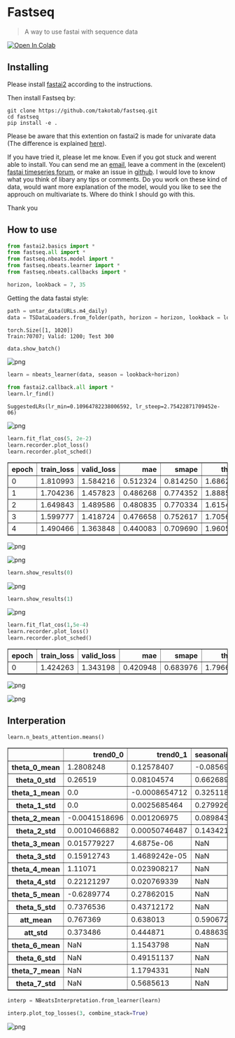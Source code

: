# Fastseq
> A way to use fastai with sequence data


<a href="https://colab.research.google.com/github/takotab/fastseq/blob/master/nbs/index.ipynb" target="_parent"><img src="https://colab.research.google.com/assets/colab-badge.svg" alt="Open In Colab"/></a>




## Installing

Please install [fastai2](https://dev.fast.ai/#Installing) according to the instructions.

Then install Fastseq by:

```
git clone https://github.com/takotab/fastseq.git
cd fastseq
pip install -e .
```

Please be aware that this extention on fastai2 is made for univarate data (The difference is explained [here](https://stats.stackexchange.com/a/342821/159578)).


If you have tried it, please let me know. Even if you got stuck and werent able to install. You can send me an [email](mailto:TakoTabak+fastseq@gmail.com), leave a comment in the (excelent) [fastai timeseries forum](https://forums.fast.ai/t/time-series-sequential-data-study-group/29686), or make an issue in [github](https://github.com/takotab/fastseq/issues). I would love to know what you think of libary any tips or comments. Do you work on these kind of data, would want more explanation of the model, would you like to see the approuch on multivariate ts. Where do think I should go with this.

Thank you

## How to use

```python
from fastai2.basics import *
from fastseq.all import *
from fastseq.nbeats.model import *
from fastseq.nbeats.learner import *
from fastseq.nbeats.callbacks import *
```

```python
horizon, lookback = 7, 35    
```

Getting the data fastai style:

```python
path = untar_data(URLs.m4_daily)
data = TSDataLoaders.from_folder(path, horizon = horizon, lookback = lookback, nrows = 300, step=3)
```

    torch.Size([1, 1020])
    Train:70707; Valid: 1200; Test 300


```python
data.show_batch()
```


![png](docs/images/output_9_0.png)


```python
learn = nbeats_learner(data, season = lookback+horizon)   
```

```python
from fastai2.callback.all import *
learn.lr_find()
```








    SuggestedLRs(lr_min=0.10964782238006592, lr_steep=2.75422871709452e-06)




![png](docs/images/output_11_2.png)


```python
learn.fit_flat_cos(5, 2e-2)
learn.recorder.plot_loss()
learn.recorder.plot_sched()
```


<table border="1" class="dataframe">
  <thead>
    <tr style="text-align: left;">
      <th>epoch</th>
      <th>train_loss</th>
      <th>valid_loss</th>
      <th>mae</th>
      <th>smape</th>
      <th>theta</th>
      <th>b_loss</th>
      <th>f_loss</th>
      <th>f_smape</th>
      <th>time</th>
    </tr>
  </thead>
  <tbody>
    <tr>
      <td>0</td>
      <td>1.810993</td>
      <td>1.584216</td>
      <td>0.512324</td>
      <td>0.814250</td>
      <td>1.686225</td>
      <td>nan</td>
      <td>nan</td>
      <td>0.110506</td>
      <td>01:09</td>
    </tr>
    <tr>
      <td>1</td>
      <td>1.704236</td>
      <td>1.457823</td>
      <td>0.486268</td>
      <td>0.774352</td>
      <td>1.888560</td>
      <td>nan</td>
      <td>nan</td>
      <td>0.105555</td>
      <td>01:10</td>
    </tr>
    <tr>
      <td>2</td>
      <td>1.649843</td>
      <td>1.489586</td>
      <td>0.480835</td>
      <td>0.770334</td>
      <td>1.615496</td>
      <td>nan</td>
      <td>nan</td>
      <td>0.108494</td>
      <td>01:11</td>
    </tr>
    <tr>
      <td>3</td>
      <td>1.599777</td>
      <td>1.418724</td>
      <td>0.476658</td>
      <td>0.752617</td>
      <td>1.705645</td>
      <td>nan</td>
      <td>nan</td>
      <td>0.103655</td>
      <td>01:09</td>
    </tr>
    <tr>
      <td>4</td>
      <td>1.490466</td>
      <td>1.363848</td>
      <td>0.440083</td>
      <td>0.709690</td>
      <td>1.960501</td>
      <td>nan</td>
      <td>nan</td>
      <td>0.102861</td>
      <td>01:10</td>
    </tr>
  </tbody>
</table>



![png](docs/images/output_12_1.png)



![png](docs/images/output_12_2.png)


```python
learn.show_results(0)
```






![png](docs/images/output_13_1.png)


```python
learn.show_results(1)
```






![png](docs/images/output_14_1.png)


```python
learn.fit_flat_cos(1,5e-4)
learn.recorder.plot_loss()
learn.recorder.plot_sched()
```


<table border="1" class="dataframe">
  <thead>
    <tr style="text-align: left;">
      <th>epoch</th>
      <th>train_loss</th>
      <th>valid_loss</th>
      <th>mae</th>
      <th>smape</th>
      <th>theta</th>
      <th>b_loss</th>
      <th>f_loss</th>
      <th>f_smape</th>
      <th>time</th>
    </tr>
  </thead>
  <tbody>
    <tr>
      <td>0</td>
      <td>1.424263</td>
      <td>1.343198</td>
      <td>0.420948</td>
      <td>0.683976</td>
      <td>1.796664</td>
      <td>nan</td>
      <td>nan</td>
      <td>0.100251</td>
      <td>01:28</td>
    </tr>
  </tbody>
</table>



![png](docs/images/output_15_1.png)



![png](docs/images/output_15_2.png)


## Interperation

```python
learn.n_beats_attention.means()
```




<div>
<style scoped>
    .dataframe tbody tr th:only-of-type {
        vertical-align: middle;
    }

    .dataframe tbody tr th {
        vertical-align: top;
    }

    .dataframe thead th {
        text-align: right;
    }
</style>
<table border="1" class="dataframe">
  <thead>
    <tr style="text-align: right;">
      <th></th>
      <th>trend0_0</th>
      <th>trend0_1</th>
      <th>seasonality1_0</th>
      <th>seasonality1_1</th>
      <th>seasonality1_2</th>
      <th>seasonality1_3</th>
    </tr>
  </thead>
  <tbody>
    <tr>
      <th>theta_0_mean</th>
      <td>1.2808248</td>
      <td>0.12578407</td>
      <td>-0.08569077</td>
      <td>-0.06187745</td>
      <td>0.1796875</td>
      <td>1.0902514</td>
    </tr>
    <tr>
      <th>theta_0_std</th>
      <td>0.26519</td>
      <td>0.08104574</td>
      <td>0.66268957</td>
      <td>0.4097473</td>
      <td>0.12173311</td>
      <td>0.6663508</td>
    </tr>
    <tr>
      <th>theta_1_mean</th>
      <td>0.0</td>
      <td>-0.0008654712</td>
      <td>0.32511836</td>
      <td>0.2971403</td>
      <td>-0.24606797</td>
      <td>0.14985758</td>
    </tr>
    <tr>
      <th>theta_1_std</th>
      <td>0.0</td>
      <td>0.0025685464</td>
      <td>0.279926</td>
      <td>0.2816404</td>
      <td>0.298546</td>
      <td>0.3349468</td>
    </tr>
    <tr>
      <th>theta_2_mean</th>
      <td>-0.0041518696</td>
      <td>0.001206975</td>
      <td>0.08984375</td>
      <td>-0.11661168</td>
      <td>-0.04089954</td>
      <td>-0.062004503</td>
    </tr>
    <tr>
      <th>theta_2_std</th>
      <td>0.0010466882</td>
      <td>0.00050746487</td>
      <td>0.14342181</td>
      <td>0.20864268</td>
      <td>0.1293545</td>
      <td>0.12580697</td>
    </tr>
    <tr>
      <th>theta_3_mean</th>
      <td>0.015779227</td>
      <td>4.6875e-06</td>
      <td>NaN</td>
      <td>0.25079164</td>
      <td>0.036999673</td>
      <td>0.054956526</td>
    </tr>
    <tr>
      <th>theta_3_std</th>
      <td>0.15912743</td>
      <td>1.4689242e-05</td>
      <td>NaN</td>
      <td>0.31157577</td>
      <td>0.22201656</td>
      <td>0.59105575</td>
    </tr>
    <tr>
      <th>theta_4_mean</th>
      <td>1.11071</td>
      <td>0.023908217</td>
      <td>NaN</td>
      <td>NaN</td>
      <td>-0.025488539</td>
      <td>0.0049164467</td>
    </tr>
    <tr>
      <th>theta_4_std</th>
      <td>0.22121297</td>
      <td>0.020769339</td>
      <td>NaN</td>
      <td>NaN</td>
      <td>0.057381537</td>
      <td>0.33296514</td>
    </tr>
    <tr>
      <th>theta_5_mean</th>
      <td>-0.6289774</td>
      <td>0.27862015</td>
      <td>NaN</td>
      <td>NaN</td>
      <td>NaN</td>
      <td>-0.040294748</td>
    </tr>
    <tr>
      <th>theta_5_std</th>
      <td>0.7376536</td>
      <td>0.43712172</td>
      <td>NaN</td>
      <td>NaN</td>
      <td>NaN</td>
      <td>0.12889466</td>
    </tr>
    <tr>
      <th>att_mean</th>
      <td>0.767369</td>
      <td>0.638013</td>
      <td>0.590672</td>
      <td>0.59922</td>
      <td>0.775596</td>
      <td>0.999996</td>
    </tr>
    <tr>
      <th>att_std</th>
      <td>0.373486</td>
      <td>0.444871</td>
      <td>0.488639</td>
      <td>0.487674</td>
      <td>0.411862</td>
      <td>1.40701e-05</td>
    </tr>
    <tr>
      <th>theta_6_mean</th>
      <td>NaN</td>
      <td>1.1543798</td>
      <td>NaN</td>
      <td>NaN</td>
      <td>NaN</td>
      <td>NaN</td>
    </tr>
    <tr>
      <th>theta_6_std</th>
      <td>NaN</td>
      <td>0.49151137</td>
      <td>NaN</td>
      <td>NaN</td>
      <td>NaN</td>
      <td>NaN</td>
    </tr>
    <tr>
      <th>theta_7_mean</th>
      <td>NaN</td>
      <td>1.1794331</td>
      <td>NaN</td>
      <td>NaN</td>
      <td>NaN</td>
      <td>NaN</td>
    </tr>
    <tr>
      <th>theta_7_std</th>
      <td>NaN</td>
      <td>0.5685613</td>
      <td>NaN</td>
      <td>NaN</td>
      <td>NaN</td>
      <td>NaN</td>
    </tr>
  </tbody>
</table>
</div>



```python
interp = NBeatsInterpretation.from_learner(learn)
```





```python
interp.plot_top_losses(3, combine_stack=True)
```


![png](docs/images/output_19_0.png)

